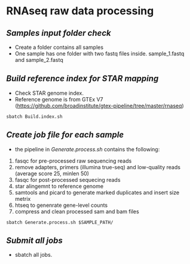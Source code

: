 
# RNAseq raw data processing

*Samples input folder check*
---
- Create a folder contains all samples
- One sample has one folder with two fastq files inside. sample_1.fastq and sample_2.fastq


*Build reference index for STAR mapping*
---
- Check STAR genome index.
- Reference genome is from GTEx V7 (https://github.com/broadinstitute/gtex-pipeline/tree/master/rnaseq)

```
sbatch Build.index.sh
```


*Create job file for each sample*
---
- the pipeline in *Generate.process.sh* contains the following:

1. fasqc for pre-processed raw sequencing reads
2. remove adapters, primers (illumina true-seq) and low-quality reads (average score 25, minlen 50)
3. fasqc for post-processed sequecing reads
4. star alingemnt to reference genome 
5. samtools and picard to generate marked duplicates and insert size metrix
6. htseq to genenrate gene-level counts
7. compress and clean processed sam and bam files

```
sbatch Generate.process.sh $SAMPLE_PATH/
```


*Submit all jobs*
---
- sbatch all jobs.
